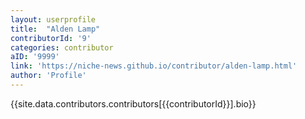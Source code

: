 ```yaml
---
layout: userprofile
title:  "Alden Lamp" 
contributorId: '9'
categories: contributor
aID: '9999'
link: 'https://niche-news.github.io/contributor/alden-lamp.html'
author: 'Profile'
---
```


{{site.data.contributors.contributors[{{contributorId}}].bio}}